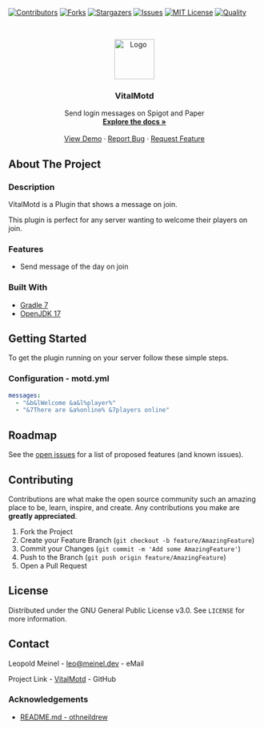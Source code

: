 <!-- PROJECT SHIELDS -->

[![Contributors][contributors-shield]][contributors-url]
[![Forks][forks-shield]][forks-url]
[![Stargazers][stars-shield]][stars-url]
[![Issues][issues-shield]][issues-url]
[![MIT License][license-shield]][license-url]
[![Quality][quality-shield]][quality-url]

<!-- PROJECT LOGO -->
<!--suppress ALL -->
<br />
<p align="center">
  <a href="https://github.com/LeoMeinel/vitalmotd">
    <img src="images/logo.png" alt="Logo" width="80" height="80">
  </a>

<h3 align="center">VitalMotd</h3>

  <p align="center">
    Send login messages on Spigot and Paper
    <br />
    <a href="https://github.com/LeoMeinel/vitalmotd"><strong>Explore the docs »</strong></a>
    <br />
    <br />
    <a href="https://github.com/LeoMeinel/vitalmotd">View Demo</a>
    ·
    <a href="https://github.com/LeoMeinel/vitalmotd/issues">Report Bug</a>
    ·
    <a href="https://github.com/LeoMeinel/vitalmotd/issues">Request Feature</a>
  </p>

<!-- ABOUT THE PROJECT -->

## About The Project

### Description

VitalMotd is a Plugin that shows a message on join.

This plugin is perfect for any server wanting to welcome their players on join.

### Features

- Send message of the day on join

### Built With

- [Gradle 7](https://docs.gradle.org/7.5.1/release-notes.html)
- [OpenJDK 17](https://openjdk.java.net/projects/jdk/17/)

<!-- GETTING STARTED -->

## Getting Started

To get the plugin running on your server follow these simple steps.

### Configuration - motd.yml

```yaml
messages:
  - "&b&lWelcome &a&l%player%"
  - "&7There are &a%online% &7players online"
```

<!-- ROADMAP -->

## Roadmap

See the [open issues](https://github.com/LeoMeinel/vitalmotd/issues) for a list of proposed features (and known
issues).

<!-- CONTRIBUTING -->

## Contributing

Contributions are what make the open source community such an amazing place to be, learn, inspire, and create. Any
contributions you make are **greatly appreciated**.

1. Fork the Project
2. Create your Feature Branch (`git checkout -b feature/AmazingFeature`)
3. Commit your Changes (`git commit -m 'Add some AmazingFeature'`)
4. Push to the Branch (`git push origin feature/AmazingFeature`)
5. Open a Pull Request

<!-- LICENSE -->

## License

Distributed under the GNU General Public License v3.0. See `LICENSE` for more information.

<!-- CONTACT -->

## Contact

Leopold Meinel - [leo@meinel.dev](mailto:leo@meinel.dev) - eMail

Project Link - [VitalMotd](https://github.com/LeoMeinel/vitalmotd) - GitHub

<!-- ACKNOWLEDGEMENTS -->

### Acknowledgements

- [README.md - othneildrew](https://github.com/othneildrew/Best-README-Template)

<!-- MARKDOWN LINKS & IMAGES -->

[contributors-shield]: https://img.shields.io/github/contributors-anon/LeoMeinel/vitalmotd?style=for-the-badge
[contributors-url]: https://github.com/LeoMeinel/vitalmotd/graphs/contributors
[forks-shield]: https://img.shields.io/github/forks/LeoMeinel/vitalmotd?label=Forks&style=for-the-badge
[forks-url]: https://github.com/LeoMeinel/vitalmotd/network/members
[stars-shield]: https://img.shields.io/github/stars/LeoMeinel/vitalmotd?style=for-the-badge
[stars-url]: https://github.com/LeoMeinel/vitalmotd/stargazers
[issues-shield]: https://img.shields.io/github/issues/LeoMeinel/vitalmotd?style=for-the-badge
[issues-url]: https://github.com/LeoMeinel/vitalmotd/issues
[license-shield]: https://img.shields.io/github/license/LeoMeinel/vitalmotd?style=for-the-badge
[license-url]: https://github.com/LeoMeinel/vitalmotd/blob/main/LICENSE
[quality-shield]: https://img.shields.io/codefactor/grade/github/LeoMeinel/vitalmotd?style=for-the-badge
[quality-url]: https://www.codefactor.io/repository/github/LeoMeinel/vitalmotd

